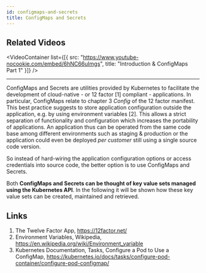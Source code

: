 ```yaml
---
id: configmaps-and-secrets
title: ConfigMaps and Secrets
---
```


## Related Videos
<VideoContainer
  list={[{
   src: "https://www.youtube-nocookie.com/embed/6hNC66uImgs",
   title: "Introduction & ConfigMaps Part 1"
  }]}
/>

---
ConfigMaps and Secrets are utilities provided by Kubernetes to facilitate the development of cloud-native - or 12 factor [1] compliant - applications. In particular, ConfigMaps relate to chapter 3 *Config* of the 12 factor manifest. This best practice suggests to store application configuration outside the application, e.g. by using environment variables [2]. This allows a strict separation of functionality and configuration which increases the portability of applications. An application thus can be operated from the same code base among different environments such as staging & production or the application could even be deployed *per customer* still using a single source code version.

So instead of hard-wiring the application configuration options or access credentials into source code, the better option is to use ConfigMaps and Secrets.

Both **ConfigMaps and Secrets can be thought of key value sets managed using the Kubernetes API**. In the following it will be shown how these key value sets can be created, maintained and retrieved.

## Links

1. The Twelve Factor App, https://12factor.net/
2. Environment Variables, Wikipedia, https://en.wikipedia.org/wiki/Environment_variable
3. Kubernetes Documentation, Tasks, Configure a Pod to Use a ConfigMap, https://kubernetes.io/docs/tasks/configure-pod-container/configure-pod-configmap/
